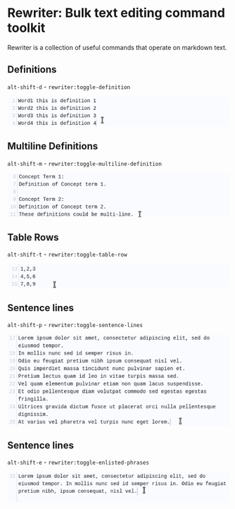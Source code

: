 # Rewriter: Bulk text editing command toolkit

Rewriter is a collection of useful commands that operate on markdown text.

## Definitions
`alt-shift-d` - `rewriter:toggle-definition`

![definitions](https://github.com/chartoin/inkdrop-rewriter/raw/main/images/rewriter-definitions.gif)

## Multiline Definitions
`alt-shift-m` - `rewriter:toggle-multiline-definition`

![multiline-definitions](https://github.com/chartoin/inkdrop-rewriter/raw/main/images/rewriter-multiline-definitions.gif)

## Table Rows
`alt-shift-t` - `rewriter:toggle-table-row`

![table](https://github.com/chartoin/inkdrop-rewriter/raw/main/images/rewriter-table.gif)

## Sentence lines
`alt-shift-p` - `rewriter:toggle-sentence-lines`

![sentence-lines](https://github.com/chartoin/inkdrop-rewriter/raw/main/images/rewriter-sentence-lines.gif)

## Sentence lines
`alt-shift-e` - `rewriter:toggle-enlisted-phrases`

![enlisted-phrases](https://github.com/chartoin/inkdrop-rewriter/raw/main/images/rewriter-enlisted-phrases.gif)

